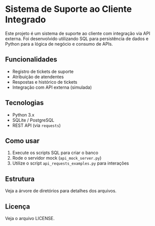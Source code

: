 # Sistema de Suporte ao Cliente Integrado

Este projeto é um sistema de suporte ao cliente com integração via API externa. Foi desenvolvido utilizando SQL para persistência de dados e Python para a lógica de negócio e consumo de APIs.

## Funcionalidades
- Registro de tickets de suporte
- Atribuição de atendentes
- Respostas e histórico de tickets
- Integração com API externa (simulada)

## Tecnologias
- Python 3.x
- SQLite / PostgreSQL
- REST API (via `requests`)

## Como usar
1. Execute os scripts SQL para criar o banco
2. Rode o servidor mock (`api_mock_server.py`)
3. Utilize o script `api_requests_examples.py` para interações

## Estrutura
Veja a árvore de diretórios para detalhes dos arquivos.

## Licença
Veja o arquivo LICENSE.
